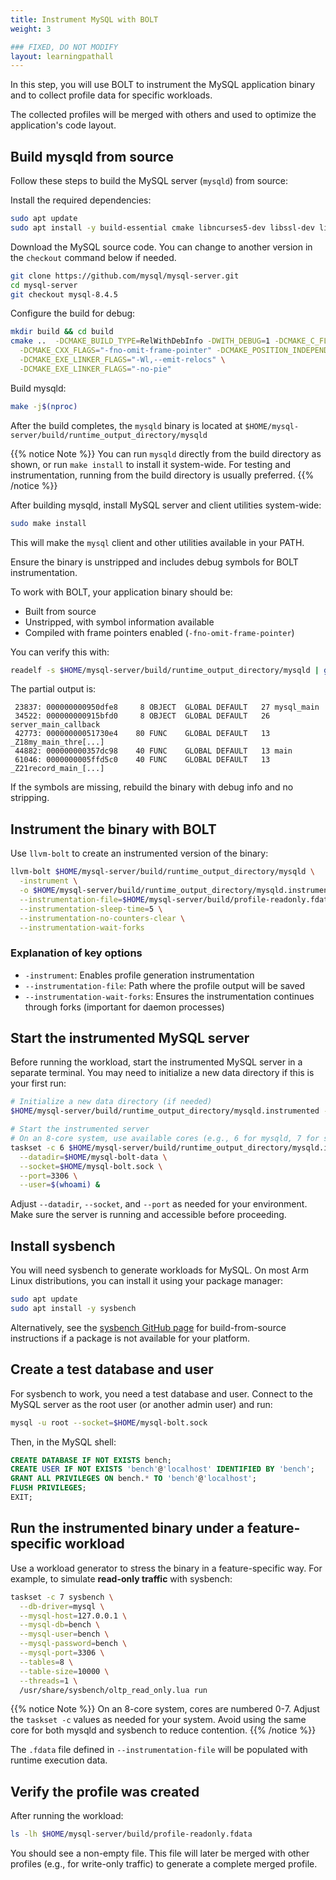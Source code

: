 ```yaml
---
title: Instrument MySQL with BOLT 
weight: 3

### FIXED, DO NOT MODIFY
layout: learningpathall
---
```


In this step, you will use BOLT to instrument the MySQL application binary and to collect profile data for specific workloads. 

The collected profiles will be merged with others and used to optimize the application's code layout.

## Build mysqld from source 

Follow these steps to build the MySQL server (`mysqld`) from source:

Install the required dependencies:

```bash
sudo apt update
sudo apt install -y build-essential cmake libncurses5-dev libssl-dev libboost-all-dev bison pkg-config libaio-dev libtirpc-dev git
```

Download the MySQL source code. You can change to another version in the `checkout` command below if needed. 

```bash
git clone https://github.com/mysql/mysql-server.git
cd mysql-server
git checkout mysql-8.4.5
```

Configure the build for debug:

```bash
mkdir build && cd build
cmake ..  -DCMAKE_BUILD_TYPE=RelWithDebInfo -DWITH_DEBUG=1 -DCMAKE_C_FLAGS="-fno-omit-frame-pointer" \
  -DCMAKE_CXX_FLAGS="-fno-omit-frame-pointer" -DCMAKE_POSITION_INDEPENDENT_CODE=OFF \
  -DCMAKE_EXE_LINKER_FLAGS="-Wl,--emit-relocs" \
  -DCMAKE_EXE_LINKER_FLAGS="-no-pie"
```

Build mysqld:

```bash
make -j$(nproc)
```

After the build completes, the `mysqld` binary is located at `$HOME/mysql-server/build/runtime_output_directory/mysqld`

{{% notice Note %}}
You can run `mysqld` directly from the build directory as shown, or run `make install` to install it system-wide. For testing and instrumentation, running from the build directory is usually preferred.
{{% /notice %}} 

After building mysqld, install MySQL server and client utilities system-wide:

```bash
sudo make install
```

This will make the `mysql` client and other utilities available in your PATH.

Ensure the binary is unstripped and includes debug symbols for BOLT instrumentation.

To work with BOLT, your application binary should be:

- Built from source
- Unstripped, with symbol information available
- Compiled with frame pointers enabled (`-fno-omit-frame-pointer`)

You can verify this with:

```bash
readelf -s $HOME/mysql-server/build/runtime_output_directory/mysqld | grep main
```

The partial output is:

```output
 23837: 000000000950dfe8     8 OBJECT  GLOBAL DEFAULT   27 mysql_main
 34522: 000000000915bfd0     8 OBJECT  GLOBAL DEFAULT   26 server_main_callback
 42773: 00000000051730e4    80 FUNC    GLOBAL DEFAULT   13 _Z18my_main_thre[...]
 44882: 000000000357dc98    40 FUNC    GLOBAL DEFAULT   13 main
 61046: 0000000005ffd5c0    40 FUNC    GLOBAL DEFAULT   13 _Z21record_main_[...]
```

If the symbols are missing, rebuild the binary with debug info and no stripping.

## Instrument the binary with BOLT

Use `llvm-bolt` to create an instrumented version of the binary:

```bash
llvm-bolt $HOME/mysql-server/build/runtime_output_directory/mysqld \
  -instrument \
  -o $HOME/mysql-server/build/runtime_output_directory/mysqld.instrumented \
  --instrumentation-file=$HOME/mysql-server/build/profile-readonly.fdata \
  --instrumentation-sleep-time=5 \
  --instrumentation-no-counters-clear \
  --instrumentation-wait-forks
```

### Explanation of key options

- `-instrument`: Enables profile generation instrumentation
- `--instrumentation-file`: Path where the profile output will be saved
- `--instrumentation-wait-forks`: Ensures the instrumentation continues through forks (important for daemon processes)


## Start the instrumented MySQL server

Before running the workload, start the instrumented MySQL server in a separate terminal. You may need to initialize a new data directory if this is your first run:

```bash
# Initialize a new data directory (if needed)
$HOME/mysql-server/build/runtime_output_directory/mysqld.instrumented --initialize-insecure --datadir=$HOME/mysql-bolt-data

# Start the instrumented server
# On an 8-core system, use available cores (e.g., 6 for mysqld, 7 for sysbench)
taskset -c 6 $HOME/mysql-server/build/runtime_output_directory/mysqld.instrumented \
  --datadir=$HOME/mysql-bolt-data \
  --socket=$HOME/mysql-bolt.sock \
  --port=3306 \
  --user=$(whoami) &
```

Adjust `--datadir`, `--socket`, and `--port` as needed for your environment. Make sure the server is running and accessible before proceeding.

## Install sysbench

You will need sysbench to generate workloads for MySQL. On most Arm Linux distributions, you can install it using your package manager:

```bash
sudo apt update
sudo apt install -y sysbench
```

Alternatively, see the [sysbench GitHub page](https://github.com/akopytov/sysbench) for build-from-source instructions if a package is not available for your platform.

## Create a test database and user

For sysbench to work, you need a test database and user. Connect to the MySQL server as the root user (or another admin user) and run:

```bash
mysql -u root --socket=$HOME/mysql-bolt.sock
```

Then, in the MySQL shell:

```sql
CREATE DATABASE IF NOT EXISTS bench;
CREATE USER IF NOT EXISTS 'bench'@'localhost' IDENTIFIED BY 'bench';
GRANT ALL PRIVILEGES ON bench.* TO 'bench'@'localhost';
FLUSH PRIVILEGES;
EXIT;
```

## Run the instrumented binary under a feature-specific workload

Use a workload generator to stress the binary in a feature-specific way. For example, to simulate **read-only traffic** with sysbench:

```bash
taskset -c 7 sysbench \
  --db-driver=mysql \
  --mysql-host=127.0.0.1 \
  --mysql-db=bench \
  --mysql-user=bench \
  --mysql-password=bench \
  --mysql-port=3306 \
  --tables=8 \
  --table-size=10000 \
  --threads=1 \
  /usr/share/sysbench/oltp_read_only.lua run
```

{{% notice Note %}}
On an 8-core system, cores are numbered 0-7. Adjust the `taskset -c` values as needed for your system. Avoid using the same core for both mysqld and sysbench to reduce contention.
{{% /notice %}} 


The `.fdata` file defined in `--instrumentation-file` will be populated with runtime execution data.

## Verify the profile was created

After running the workload:

```bash
ls -lh $HOME/mysql-server/build/profile-readonly.fdata
```

You should see a non-empty file. This file will later be merged with other profiles (e.g., for write-only traffic) to generate a complete merged profile.

